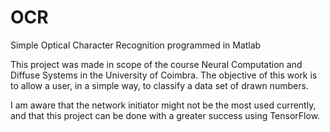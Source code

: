 # OCR
Simple Optical Character Recognition programmed in Matlab

This project was made in scope of the course Neural Computation and Diffuse Systems in the University of Coimbra.
The objective of this work is to allow a user, in a simple way, to classify a data set of drawn numbers.

I am aware that the network initiator might not be the most used currently, and that this project can be done with a greater success using TensorFlow.
